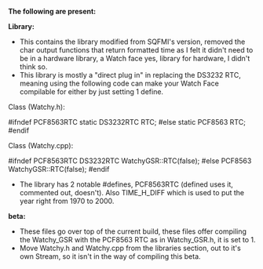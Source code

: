 **The following are present:**

**Library:**

- This contains the library modified from SQFMI's version, removed the char output functions that return formatted time as I felt it didn't need to be in a hardware library, a Watch face yes, library for hardware, I didn't think so.
- This library is mostly a "direct plug in" in replacing the DS3232 RTC, meaning using the following code can make your Watch Face compilable for either by just setting 1 define.

Class (Watchy.h):

#ifndef PCF8563RTC
        static DS3232RTC RTC;
#else
        static PCF8563 RTC;
#endif

Class (Watchy.cpp):

#ifndef PCF8563RTC
DS3232RTC WatchyGSR::RTC(false); 
#else
PCF8563 WatchyGSR::RTC(false);
#endif

- The library has 2 notable #defines, PCF8563RTC (defined uses it, commented out, doesn't).  Also TIME_H_DIFF which is used to put the year right from 1970 to 2000.

**beta:**

- These files go over top of the current build, these files offer compiling the Watchy_GSR with the PCF8563 RTC as in Watchy_GSR.h, it is set to 1.
- Move Watchy.h and Watchy.cpp from the libraries section, out to it's own Stream, so it isn't in the way of compiling this beta.
